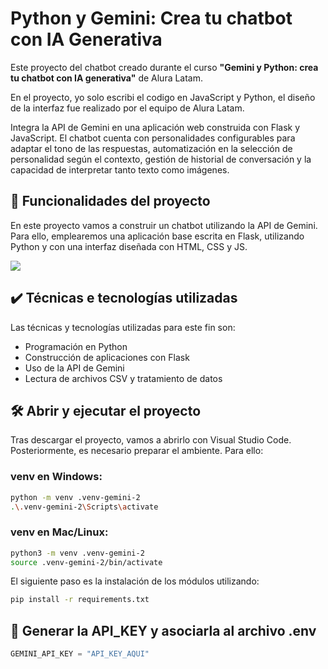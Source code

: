 # Python y Gemini: Crea tu chatbot con IA Generativa

Este proyecto del chatbot creado durante el curso **"Gemini y Python: crea tu chatbot con IA generativa"** de Alura Latam.

En el proyecto, yo solo escribi el codigo en JavaScript y Python, el diseño de la interfaz fue realizado por el equipo de Alura Latam. 

Integra la API de Gemini en una aplicación web construida con Flask y JavaScript. El chatbot cuenta con personalidades configurables para adaptar el tono de las respuestas, automatización en la selección de personalidad según el contexto, gestión de historial de conversación y la capacidad de interpretar tanto texto como imágenes.

## 🔨 Funcionalidades del proyecto

En este proyecto vamos a construir un chatbot utilizando la API de Gemini. Para ello, emplearemos una aplicación base escrita en Flask, utilizando Python y con una interfaz diseñada con HTML, CSS y JS. 

![](img/amostra.gif)

## ✔️ Técnicas e tecnologías utilizadas

Las técnicas y tecnologías utilizadas para este fin son:

- Programación en Python
- Construcción de aplicaciones con Flask
- Uso de la API de Gemini
- Lectura de archivos CSV y tratamiento de datos


## 🛠️ Abrir y ejecutar el proyecto

Tras descargar el proyecto, vamos a abrirlo con Visual Studio Code. Posteriormente, es necesario preparar el ambiente. Para ello:

### venv en Windows:

```bash
python -m venv .venv-gemini-2
.\.venv-gemini-2\Scripts\activate
```

### venv en Mac/Linux:

```bash
python3 -m venv .venv-gemini-2
source .venv-gemini-2/bin/activate
```

El siguiente paso es la instalación de los módulos utilizando:

```bash
pip install -r requirements.txt
```

## 🔑 Generar la API_KEY y asociarla al archivo .env

```python
GEMINI_API_KEY = "API_KEY_AQUI"
```
